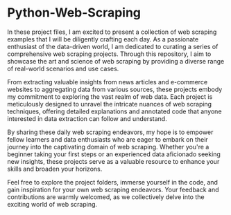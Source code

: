 # Python-Web-Scraping

In these project files, I am excited to present a collection of web scraping examples that I will be diligently crafting each day. As a passionate enthusiast of the data-driven world, I am dedicated to curating a series of comprehensive web scraping projects. Through this repository, I aim to showcase the art and science of web scraping by providing a diverse range of real-world scenarios and use cases.

From extracting valuable insights from news articles and e-commerce websites to aggregating data from various sources, these projects embody my commitment to exploring the vast realm of web data. Each project is meticulously designed to unravel the intricate nuances of web scraping techniques, offering detailed explanations and annotated code that anyone interested in data extraction can follow and understand.

By sharing these daily web scraping endeavors, my hope is to empower fellow learners and data enthusiasts who are eager to embark on their journey into the captivating domain of web scraping. Whether you're a beginner taking your first steps or an experienced data aficionado seeking new insights, these projects serve as a valuable resource to enhance your skills and broaden your horizons.

Feel free to explore the project folders, immerse yourself in the code, and gain inspiration for your own web scraping endeavors. Your feedback and contributions are warmly welcomed, as we collectively delve into the exciting world of web scraping.

